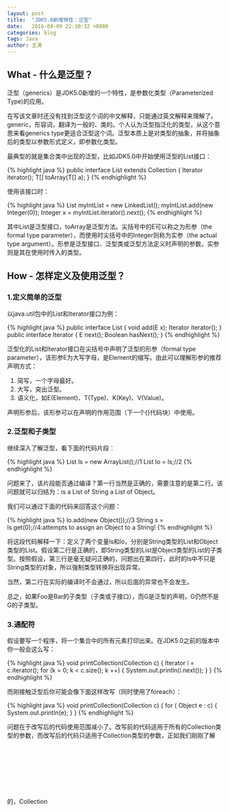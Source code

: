 ```yaml
---
layout: post
title:  "JDK5.0新增特性：泛型"
date:   2016-04-09 22:30:32 +0800
categories: blog
tags: Java
author: 王涛
---
```


## What - 什么是泛型？

泛型（generics）是JDK5.0新增的一个特性，是参数化类型（Parameterized Type)的应用。

在写该文章时还没有找到泛型这个词的中文解释，只能通过英文解释来理解了。generic，形容词，翻译为一般的、类的。个人认为泛型指泛化的类型，从这个意思来看generics type更适合泛型这个词。泛型本质上是对类型的抽象，并将抽象后的类型以参数形式定义，即参数化类型。
 
最典型的就是集合类中出现的泛型，比如JDK5.0中开始使用泛型的List接口：
 
{% highlight java %}
public interface List<E> extends Collection<E> {
    Iterator<E> iterator();
    <T> T[] toArray(T[] a);
}
{% endhighlight %}

使用该接口时：

{% highlight java %}
List<Integer> myIntList = new LinkedList<Integer>();
myIntList.add(new Integer(0));
Integer x = myIntList.iterator().next();
{% endhighlight %}

其中List<E>是泛型接口，toArray是泛型方法。尖括号中的E可以称之为形参（the formal type parameter），而使用时尖括号中的Integer则称为实参（the actual type argument）。形参是泛型接口、泛型类或泛型方法定义时声明的参数，实参则是其在使用时传入的类型。

## How - 怎样定义及使用泛型？

### 1.定义简单的泛型

以java.util包中的List和Iterator接口为例：

{% highlight java %}
public interface List<E> {
    void add(E x);
    Iterator<E> iterator();
}
public interface Iterator<E> {
    E next();
    Boolean hasNext();
}
{% endhighlight %}

泛型化的List和Iterator接口在尖括号中声明了泛型的形参（formal type parameter），该形参E为大写字母，是Element的缩写。由此可以理解形参的推荐声明方式：

1. 简写，一个字母最好。
2. 大写，突出泛型。
3. 语义化，如E(Element)、T(Type)、K(Key)、V(Value)。

声明形参后，该形参可以在声明的作用范围（下一个{}代码块）中使用。

### 2.泛型和子类型

继续深入了解泛型，看下面的代码片段：

{% highlight java %}
List<String> ls = new ArrayList<String>();//1
List<Object> lo = ls;//2
{% endhighlight %}

问题来了，该片段能否通过编译？第一行当然是正确的，需要注意的是第二行。该问题就可以归结为：is a List of String a List of Object。

我们可以通过下面的代码来回答这个问题：
  
{% highlight java %}
lo.add(new Object());//3
String s = ls.get(0);//4:attempts to assign an Object to a String!
{% endhighlight %}

将这段代码解释一下：定义了两个变量ls和lo，分别是String类型的List和Object类型的List。假设第二行是正确的，即String类型的List是Object类型的List的子类型。按照假设，第三行是毫无疑问正确的，问题出在第四行，此时的ls中不只是String类型的对象，所以强制类型转换将出现异常。

当然，第二行在实际的编译时不会通过，所以后面的异常也不会发生。
 
总之，如果Foo是Bar的子类型（子类或子接口），而G是泛型的声明，G<Foo>仍然不是G<Bar>的子类型。

### 3.通配符

假设要写一个程序，将一个集合中的所有元素打印出来。在JDK5.0之前的版本中你一般会这么写：

{% highlight java %}
void printCollection(Collection c) {
    Iterator i = c.iterator();
    for (k = 0; k < c.size(); k ++) {
        System.out.println(i.next());
    }
}
{% endhighlight %}

而刚接触泛型后你可能会像下面这样改写（同时使用了foreach）：

{% highlight java %}
void printCollection(Collection<Object> c) {
    for ( Object e : c) {
        System.out.println(e);
    }
}
{% endhighlight %}

问题在于改写后的代码使用范围减小了。改写前的代码适用于所有的Collection类型的参数，而改写后的代码只适用于Collection<Object>类型的参数，正如我们刚刚了解的，Collection<Object>既不是Collection<String>的父类型，也不是Collection<Integer>的父类型。

这个问题的解决方案就是通配符，Collection<?>，指元素为任意类型的集合。正确的泛型化改写应当时这样的：

{% highlight java %}
void printCollection(Collection<?> c) {
    for (Object e : c) {
        System.out.println(e);
    }
}
{% endhighlight %}

在上面的代码中，使用通配符的Collection对象可以遍历，并把元素转换为Object类型，这是合理的，因为Object类是所有类的父类。但是这里还存在另外一个问题：我们不能向Collection<?>中添加任何对象，null例外。这是因为通配符？表示该集合存储的元素类型未知，可以是任何类型。向集合中加入元素需要是未知类型的子类型，只有null是所有类型的子类型，所以会出现上面的问题。

### 4.边界通配符

假设需要一个绘图软件来绘制长方形、圆形等形状，让你来编程实现，你可能会定义 下面几个类的层级关系：

{% highlight java %}
public abstract class Shape {
    public abstract void draw(Canvas c);
}

public class Circle extends Shape {
    private int x, y, radius;
    public void draw(Canvas c) {
        ...
    }
}

public class Rectangle extends Shape {
    private int x, y, width, height;
    public void draw(Canvas c) {
        ...
    }
}

public class Canvas {
    public void draw (Shape s) {
        s.draw(this);
    }
}
{% endhighlight %}

一次绘图可能会包含多种形状，假如把这些形状放到一个列表中，那么我们就需要在Canvas类中添加一个方法，实现一次操作把这些形状都绘制出来：

{% highlight java %}
public void drawAll(List<Shape> shapes) {
    for(Shape s : shapes) {
        s.draw(this);
    }
}
{% endhighlight %}

现在问题又来了，drawAll这个方法被调用时只能传入类型为List<Shape>的参数，而不能传入类型为List<Circle>的参数。其实我们想要的方法能够接收任何属于Shape类型的列表，下面就是这种情况的解决方案-边界通配符：

{% highlight java %}
public void drawAll(List<? extends Shape> shapes) {
    ...
}
{% endhighlight %}

现在，drawAll方法可以接收所有元素为Shape子类型的列表了，在这里，我们把<? extends Shape>中的Shape类型称之为通配符的上边界。

边界通配符带来灵活性的同时也带来了弊端：不能向边界通配符的列表中添加元素，下面的代码在编译时会报错：

{% highlight java %}
public void addRectangle(List<? extends Shape> shapes) {
    //Compile-time error!
    shapes.add(0, new Rectangle());
}
{% endhighlight %}

编译不通过的原因是：add方法的参数应当是<? extends Shape>中Shape类的子类型，具体是什么子类型是未知的，不能保证具体的子类型是Rectangle的超类，所以添加Rectangle对象是不安全的。

### 5.泛型方法

考虑实现一个方法，该方法拷贝一个数组中的所有对象到集合中。第一次编码可能如下：

{% highlight java %}
static void fromArrayToCollection(Object[] a, Collection<?> c) {
    for (Object o : a) {
        c.add(o);//compile-time error
    }
}
{% endhighlight %}

上面的代码将会出现编译错误，原因是无法向类型为 Collection<?>的c中放入任何对象。下面就是这种问题的解决方案-泛型方法：

{% highlight java %}
static <T> void fromArrayToCollection (T[] a, Collection<T> c) {
    for(T o : a) {
        c.add(o);//Correct
    }
}
{% endhighlight %}

注意泛型方法的格式，类型参数<T>需要放在函数返回值之前，并且可以是多个参数，例如<T, S extends T>。只要集合中元素的类型是数组中元素类型的超类，我们就可以调用上面的方法。

{% highlight java %}
Object[] oa = new Object[100];
Collection<Object> co = newArrayList<Object>();
 
// T inferred to be Object
fromArrayToCollection(oa, co);
 
String[] sa = new String[100];
Collection<String> cs = newArrayList<String>();
 
// T inferred to be String
fromArrayToCollection(sa, cs);
 
// T inferred to be Object
fromArrayToCollection(sa, co);
 
Integer[] ia = new Integer[100];
Float[] fa = new Float[100];
Number[] na = new Number[100];
Collection<Number> cn = newArrayList<Number>();
 
// T inferred to be Number
fromArrayToCollection(ia, cn);
 
// T inferred to be Number
fromArrayToCollection(fa, cn);
 
// T inferred to be Number
fromArrayToCollection(na, cn);
 
// T inferred to be Object
fromArrayToCollection(na, co);
 
// compile-time error
fromArrayToCollection(na, cs);
{% endhighlight %}

注意调用泛型方法时不需要传递类型参数，编译器会根据实际传入的参数来自动匹配。当然在某些情况下需要指定传递类型参数，比如当存在与泛型方法相似的方法（同名并且参数类型相似）的时候， 如下面的例子：

{% highlight java %}
public  <T> void go(T t) {
    System.out.println("genericfunction");
}
public void go(String str) {
    System.out.println("normalfunction");
}
public static void main(String[] args) {
    FuncGenric fg = new FuncGenric();
    fg.go("haha");//打印normal function
    fg.<String>go("haha");//打印generic function
    fg.go(new Object());//打印generic function
    fg.<Object>go(newObject());//打印genericfunction
}
{% endhighlight %}

## Why - 为什么要使用泛型

在使用泛型技术之前，对集合类的操作经常会用到强制类型转换，而这部分的工作是程序员来完成的。大量的强制类型转换不仅降低了代码的可读性，还增加了代码出错的几率（程序员是不可控的）。

泛型技术提供了一种机制，可以使编译器来保证强制类型转换的正确性。对于List<Integer>定义的列表对象myIntList的方法调用，编译器会在必要的时候添加类型检查和类型转换，从而保证放入和取出的值均为 Integer类型。

本质上来讲，泛型技术只是一种方便程序员进行代码开发的语法糖，在编译器生成的字节码文件中，泛型将被原生类型（Raw Type）所取代。对运行时来说，语法糖并不会提供实质性的功能改进，但它能提升语法的严谨性、可读性，减少编码出错的几率。

**[官网文档](http://docs.oracle.com/javase/tutorial/extra/generics/index.html)**

（完）
